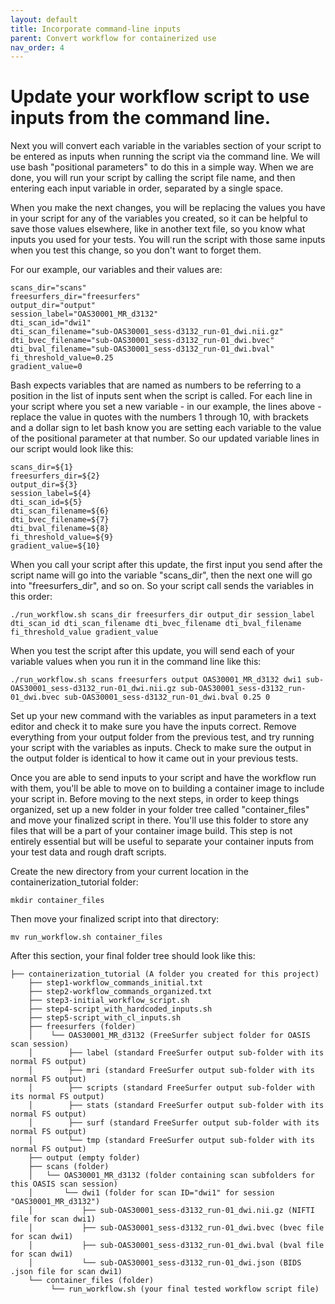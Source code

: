 ```yaml
---
layout: default
title: Incorporate command-line inputs
parent: Convert workflow for containerized use
nav_order: 4
---
```


# Update your workflow script to use inputs from the command line.

Next you will convert each variable in the variables section of your script to be entered as inputs when running the script via the command line. We will use bash "positional parameters" to do this in a simple way. When we are done, you will run your script by calling the script file name, and then entering each input variable in order, separated by a single space.

When you make the next changes, you will be replacing the values you have in your script for any of the variables you created, so it can be helpful to save those values elsewhere, like in another text file, so you know what inputs you used for your tests. You will run the script with those same inputs when you test this change, so you don't want to forget them.

For our example, our variables and their values are:
```
scans_dir="scans"
freesurfers_dir="freesurfers"
output_dir="output"
session_label="OAS30001_MR_d3132"
dti_scan_id="dwi1"
dti_scan_filename="sub-OAS30001_sess-d3132_run-01_dwi.nii.gz"
dti_bvec_filename="sub-OAS30001_sess-d3132_run-01_dwi.bvec"
dti_bval_filename="sub-OAS30001_sess-d3132_run-01_dwi.bval"
fi_threshold_value=0.25
gradient_value=0
```

Bash expects variables that are named as numbers to be referring to a position in the list of inputs sent when the script is called. For each line in your script where you set a new variable - in our example, the lines above - replace the value in quotes with the numbers 1 through 10, with brackets and a dollar sign to let bash know you are setting each variable to the value of the positional parameter at that number. So our updated variable lines in our script would look like this:

```
scans_dir=${1}
freesurfers_dir=${2}
output_dir=${3}
session_label=${4}
dti_scan_id=${5}
dti_scan_filename=${6}
dti_bvec_filename=${7}
dti_bval_filename=${8}
fi_threshold_value=${9}
gradient_value=${10}
```

When you call your script after this update, the first input you send after the script name will go into the variable "scans_dir", then the next one will go into "freesurfers_dir", and so on. So your script call sends the variables in this order:
```
./run_workflow.sh scans_dir freesurfers_dir output_dir session_label dti_scan_id dti_scan_filename dti_bvec_filename dti_bval_filename fi_threshold_value gradient_value
```

When you test the script after this update, you will send each of your variable values when you run it in the command line like this:
```
./run_workflow.sh scans freesurfers output OAS30001_MR_d3132 dwi1 sub-OAS30001_sess-d3132_run-01_dwi.nii.gz sub-OAS30001_sess-d3132_run-01_dwi.bvec sub-OAS30001_sess-d3132_run-01_dwi.bval 0.25 0
```

Set up your new command with the variables as input parameters in a text editor and check it to make sure you have the inputs correct. Remove everything from your output folder from the previous test, and try running your script with the variables as inputs. Check to make sure the output in the output folder is identical to how it came out in your previous tests.

Once you are able to send inputs to your script and have the workflow run with them, you'll be able to move on to building a container image to include your script in. Before moving to the next steps, in order to keep things organized, set up a new folder in your folder tree called "container_files" and move your finalized script in there. You'll use this folder to store any files that will be a part of your container image build. This step is not entirely essential but will be useful to separate your container inputs from your test data and rough draft scripts.

Create the new directory from your current location in the containerization_tutorial folder:
```
mkdir container_files
```

Then move your finalized script into that directory:
```
mv run_workflow.sh container_files
```

After this section, your final folder tree should look like this:

```
├── containerization_tutorial (A folder you created for this project)
    ├── step1-workflow_commands_initial.txt
    ├── step2-workflow_commands_organized.txt
    ├── step3-initial_workflow_script.sh
    ├── step4-script_with_hardcoded_inputs.sh
    ├── step5-script_with_cl_inputs.sh
    ├── freesurfers (folder)
    │    └── OAS30001_MR_d3132 (FreeSurfer subject folder for OASIS scan session)
    │        ├── label (standard FreeSurfer output sub-folder with its normal FS output)
    │        ├── mri (standard FreeSurfer output sub-folder with its normal FS output)
    │        ├── scripts (standard FreeSurfer output sub-folder with its normal FS output)
    │        ├── stats (standard FreeSurfer output sub-folder with its normal FS output)
    │        ├── surf (standard FreeSurfer output sub-folder with its normal FS output)
    │        └── tmp (standard FreeSurfer output sub-folder with its normal FS output)
    ├── output (empty folder)
    ├── scans (folder)
    │   └── OAS30001_MR_d3132 (folder containing scan subfolders for this OASIS scan session)
    │       └── dwi1 (folder for scan ID="dwi1" for session "OAS30001_MR_d3132")
    │           ├── sub-OAS30001_sess-d3132_run-01_dwi.nii.gz (NIFTI file for scan dwi1)
    │           ├── sub-OAS30001_sess-d3132_run-01_dwi.bvec (bvec file for scan dwi1)
    │           ├── sub-OAS30001_sess-d3132_run-01_dwi.bval (bval file for scan dwi1)
    │           └── sub-OAS30001_sess-d3132_run-01_dwi.json (BIDS .json file for scan dwi1)
    └── container_files (folder) 
         └── run_workflow.sh (your final tested workflow script file)
```